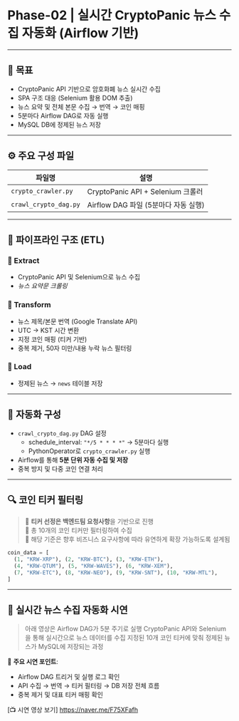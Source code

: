 # Phase-02 | 실시간 CryptoPanic 뉴스 수집 자동화 (Airflow 기반)


---

## 🎯 목표

- CryptoPanic API 기반으로 암호화폐 뉴스 실시간 수집
- SPA 구조 대응 (Selenium 활용 DOM 추출)
- 뉴스 요약 및 전체 본문 수집 → 번역 → 코인 매핑
- 5분마다 Airflow DAG로 자동 실행
- MySQL DB에 정제된 뉴스 저장

---

## ⚙️ 주요 구성 파일

| 파일명 | 설명 |
|--------|------|
| `crypto_crawler.py` | CryptoPanic API + Selenium 크롤러 |
| `crawl_crypto_dag.py` | Airflow DAG 파일 (5분마다 자동 실행) |

---

## 🧩 파이프라인 구조 (ETL)

### 🔹 Extract  
- CryptoPanic API 및 Selenium으로 뉴스 수집  
- *뉴스 요약문 크롤링*

### 🔹 Transform  
- 뉴스 제목/본문 번역 (Google Translate API)  
- UTC → KST 시간 변환  
- 지정 코인 매핑 (티커 기반)
- 중복 제거, 50자 미만/내용 누락 뉴스 필터링

### 🔹 Load  
- 정제된 뉴스 → `news` 테이블 저장

---

## 🔁 자동화 구성

- `crawl_crypto_dag.py` DAG 설정
  - schedule_interval: `"*/5 * * * *"` → 5분마다 실행
  - PythonOperator로 `crypto_crawler.py` 실행
- Airflow를 통해 **5분 단위 자동 수집 및 저장**
- 중복 방지 및 다중 코인 연결 처리

---

## 🔍 코인 티커 필터링

> 🔸 **티커 선정은 백엔드팀 요청사항**을 기반으로 진행  
> 🔸 총 10개의 코인 티커만 필터링하여 수집  
> 🔸 해당 기준은 향후 비즈니스 요구사항에 따라 유연하게 확장 가능하도록 설계됨

```python
coin_data = [
  (1, "KRW-XRP"), (2, "KRW-BTC"), (3, "KRW-ETH"),
  (4, "KRW-QTUM"), (5, "KRW-WAVES"), (6, "KRW-XEM"),
  (7, "KRW-ETC"), (8, "KRW-NEO"), (9, "KRW-SNT"), (10, "KRW-MTL"),
]
```

---

## 🎥 실시간 뉴스 수집 자동화 시연

> 아래 영상은 Airflow DAG가 5분 주기로 실행
> CryptoPanic API와 Selenium을 통해 실시간으로 뉴스 데이터를 수집
> 지정된 10개 코인 티커에 맞춰 정제된 뉴스가 MySQL에 저장되는 과정

📌 **주요 시연 포인트**:
- Airflow DAG 트리거 및 실행 로그 확인
- API 수집 → 번역 → 티커 필터링 → DB 저장 전체 흐름
- 중복 제거 및 대표 티커 매핑 확인

[📺 시연 영상 보기]  https://naver.me/F75XFafh



